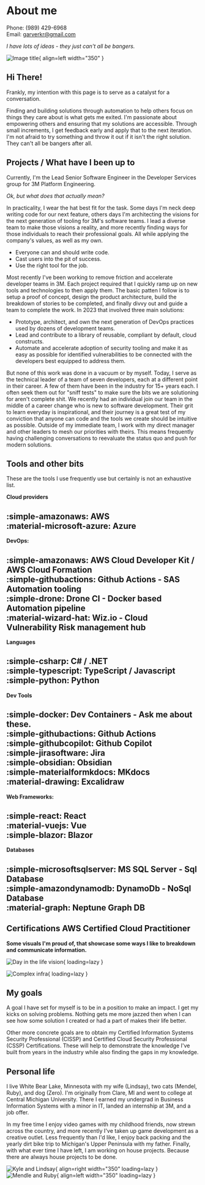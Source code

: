 # About me

Phone: (989) 429-6968  
Email: garverkr@gmail.com

*I have lots of ideas - they just can't all be bangers.*

![Image title](./assets/me.webp){ align=left width="350" }

## Hi There!

Frankly, my intention with this page is to serve as a catalyst for a conversation.

Finding and building solutions through automation to help others focus on things they care about is what gets me exited. I'm passionate about empowering others and ensuring that my solutions are accessible. Through small increments, I get feedback early and apply that to the next iteration.  I'm not afraid to try something and throw it out if it isn't the right solution.  They can't all be bangers after all.

## Projects / What have I been up to

Currently, I'm the Lead Senior Software Engineer in the Developer Services group for 3M Platform Engineering.  

*Ok, but what does that actually mean?*

In practicality, I wear the hat best fit for the task. Some days I'm neck deep writing code for our next feature, others days I'm architecting the visions for the next generation of tooling for 3M's software teams.  I lead a diverse team to make those visions a reality, and more recently finding ways for those individuals to reach their professional goals.  All while applying the company's values, as well as my own.  

- Everyone can and should write code.
- Cast users into the pit of success.
- Use the right tool for the job.

Most recently I've been working to remove friction and accelerate developer teams in 3M.  Each project required that I quickly ramp up on new tools and technologies to then apply them.  The basic patten I follow is to setup a proof of concept, design the product architecture, build the breakdown of stories to be completed, and finally divvy out and guide a team to complete the work.  In 2023 that involved three main solutions:  

- Prototype, architect, and own the next generation of DevOps practices used by dozens of development teams. 
- Lead and contribute to a library of reusable, compliant by default, cloud constructs. 
- Automate and accelerate adoption of security tooling and make it as easy as possible for identified vulnerabilities to be connected with the developers best equipped to address them.

But none of this work was done in a vacuum or by myself.  Today, I serve as the technical leader of a team of seven developers, each at a different point in their career.  A few of them have been in the industry for 15+ years each.  I often seek them out for "sniff tests" to make sure the bits we are solutioning for aren't complete shit. We recently had an individual join our team in the middle of a career change who is new to software development. Their grit to learn everyday is inspirational, and their journey is a great test of my conviction that anyone can code and the tools we create should be intuitive as possible. Outside of my immediate team, I work with my direct manager and other leaders to mesh our priorities with theirs. This means frequently having challenging conversations to reevaluate the status quo and push for modern solutions.

## Tools and other bits
These are the tools I use frequently use but certainly is not an exhaustive list. 

**Cloud providers**

:simple-amazonaws: AWS  
:material-microsoft-azure: Azure
---

**DevOps:**

:simple-amazonaws: AWS Cloud Developer Kit / AWS Cloud Formation  
:simple-githubactions: Github Actions - SAS Automation tooling  
:simple-drone: Drone CI - Docker based Automation pipeline  
:material-wizard-hat: Wiz.io - Cloud Vulnerability Risk management hub 
---

**Languages**

:simple-csharp: C# / .NET  
:simple-typescript: TypeScript / Javascript  
:simple-python: Python
---

**Dev Tools**

:simple-docker: Dev Containers - Ask me about these.  
:simple-githubactions: Github Actions  
:simple-githubcopilot: Github Copilot  
:simple-jirasoftware: Jira  
:simple-obsidian: Obsidian  
:simple-materialformkdocs: MKdocs  
:material-drawing: Excalidraw
---

**Web Frameworks:**

:simple-react: React   
:material-vuejs: Vue  
:simple-blazor: Blazor
---

**Databases**

:simple-microsoftsqlserver: MS SQL Server - Sql Database  
:simple-amazondynamodb: DynamoDb - NoSql Database  
:material-graph: Neptune Graph DB
---

**Certifications**
AWS Certified Cloud Practitioner
---

**Some visuals I'm proud of, that showcase some ways I like to breakdown and communicate information.**

![Day in the life vision](./assets/Falcon2LifeOfDeveloper.png){ loading=lazy }

![Complex infra](./assets/Falcon2PipeAuthInfra.png){ loading=lazy }


## My goals

A goal I have set for myself is to be in a position to make an impact. I get my kicks on solving problems. Nothing gets me more jazzed then when I can see how some solution I created or had a part of makes their life better. 

Other more concrete goals are to obtain my Certified Information Systems Security Professional (CISSP) and Certified Cloud Security Professional (CSSP) Certifications. These will help to demonstrate the knowledge I've built from years in the industry while also finding the gaps in my knowledge.  

## Personal life

I live White Bear Lake, Minnesota with my wife (Lindsay), two cats (Mendel, Ruby), and dog (Zero). I'm originally from Clare, MI and went to college at Central Michigan University. There I earned my undergrad in Business Information Systems with a minor in IT, landed an internship at 3M, and a job offer. 

In my free time I enjoy video games with my childhood friends, now strewn across the country, and more recently I've taken up game development as a creative outlet.  Less frequently than I'd like, I enjoy back packing and the yearly dirt bike trip to Michigan's Upper Peninsula with my father.  Finally, with what ever time I have left, I am working on house projects.  Because there are always house projects to be done. 

![Kyle and Lindsay](./assets/LindsayKyleIsleRoyal.png){ align=right width="350" loading=lazy }
![Mendle and Ruby](./assets/MendleRuby.png){ align=left width="350" loading=lazy }
